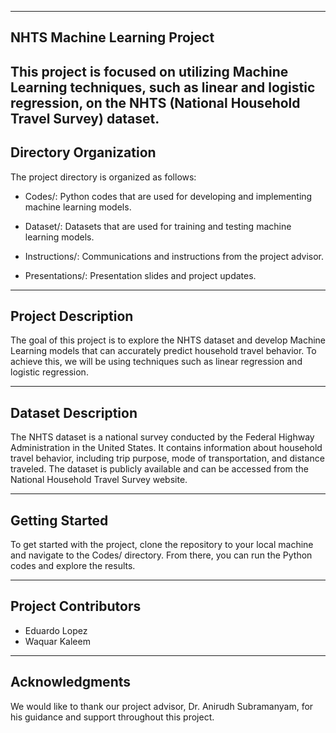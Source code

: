 ---------------------------------- 
NHTS Machine Learning Project
---------------------------------
This project is focused on utilizing Machine Learning techniques, such as linear and logistic regression, on the NHTS (National Household Travel Survey) dataset.
---------------------------------
Directory Organization
---------------------------------
The project directory is organized as follows:

- Codes/: Python codes that are used for developing and implementing machine learning models.

- Dataset/: Datasets that are used for training and testing machine learning models.

- Instructions/: Communications and instructions from the project advisor.

- Presentations/: Presentation slides and project updates.

---------------------------------
Project Description
---------------------------------
The goal of this project is to explore the NHTS dataset and develop Machine Learning models that can accurately predict household travel behavior. To achieve this, we will be using techniques such as linear regression and logistic regression.

---------------------------------
Dataset Description
---------------------------------
The NHTS dataset is a national survey conducted by the Federal Highway Administration in the United States. It contains information about household travel behavior, including trip purpose, mode of transportation, and distance traveled. The dataset is publicly available and can be accessed from the National Household Travel Survey website.

---------------------------------
Getting Started
---------------------------------
To get started with the project, clone the repository to your local machine and navigate to the Codes/ directory. From there, you can run the Python codes and explore the results.

---------------------------------
Project Contributors
---------------------------------
- Eduardo Lopez
- Waquar Kaleem

---------------------------------
Acknowledgments
---------------------------------
We would like to thank our project advisor, Dr. Anirudh Subramanyam, for his guidance and support throughout this project.